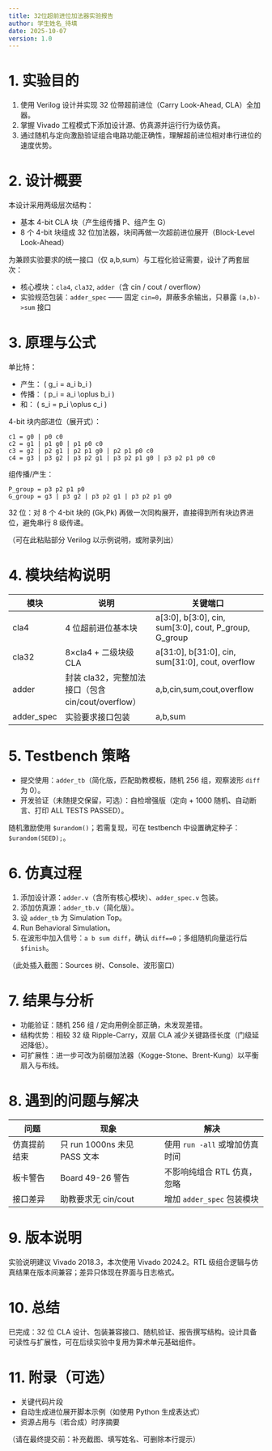 ```yaml
---
title: 32位超前进位加法器实验报告
author: 学生姓名_待填
date: 2025-10-07
version: 1.0
---
```


# 1. 实验目的
1. 使用 Verilog 设计并实现 32 位带超前进位（Carry Look-Ahead, CLA）全加器。
2. 掌握 Vivado 工程模式下添加设计源、仿真源并运行行为级仿真。
3. 通过随机与定向激励验证组合电路功能正确性，理解超前进位相对串行进位的速度优势。

# 2. 设计概要
本设计采用两级层次结构：
* 基本 4-bit CLA 块（产生组传播 P、组产生 G）
* 8 个 4-bit 块组成 32 位加法器，块间再做一次超前进位展开（Block-Level Look-Ahead）

为兼顾实验要求的统一接口（仅 a,b,sum）与工程化验证需要，设计了两套层次：
* 核心模块：`cla4`, `cla32`, `adder`（含 cin / cout / overflow）
* 实验规范包装：`adder_spec` —— 固定 `cin=0`，屏蔽多余输出，只暴露 `(a,b)->sum` 接口

# 3. 原理与公式
单比特：
* 产生： \( g_i = a_i b_i \)
* 传播： \( p_i = a_i \oplus b_i \)
* 和： \( s_i = p_i \oplus c_i \)

4-bit 块内部进位（展开式）：
```
c1 = g0 | p0 c0
c2 = g1 | p1 g0 | p1 p0 c0
c3 = g2 | p2 g1 | p2 p1 g0 | p2 p1 p0 c0
c4 = g3 | p3 g2 | p3 p2 g1 | p3 p2 p1 g0 | p3 p2 p1 p0 c0
```
组传播/产生：
```
P_group = p3 p2 p1 p0
G_group = g3 | p3 g2 | p3 p2 g1 | p3 p2 p1 g0
```
32 位：对 8 个 4-bit 块的 (Gk,Pk) 再做一次同构展开，直接得到所有块边界进位，避免串行 8 级传递。

（可在此粘贴部分 Verilog 以示例说明，或附录列出）

# 4. 模块结构说明
| 模块 | 说明 | 关键端口 |
|------|------|----------|
| cla4 | 4 位超前进位基本块 | a[3:0], b[3:0], cin, sum[3:0], cout, P_group, G_group |
| cla32 | 8×cla4 + 二级块级 CLA | a[31:0], b[31:0], cin, sum[31:0], cout, overflow |
| adder | 封装 cla32，完整加法接口（包含 cin/cout/overflow） | a,b,cin,sum,cout,overflow |
| adder_spec | 实验要求接口包装 | a,b,sum |

# 5. Testbench 策略
* 提交使用：`adder_tb`（简化版，匹配助教模板，随机 256 组，观察波形 `diff` 为 0）。
* 开发验证（未随提交保留，可选）：自检增强版（定向 + 1000 随机、自动断言、打印 ALL TESTS PASSED）。

随机激励使用 `$urandom()`；若需复现，可在 testbench 中设置确定种子：`$urandom(SEED);`。

# 6. 仿真过程
1. 添加设计源：`adder.v`（含所有核心模块）、`adder_spec.v` 包装。
2. 添加仿真源：`adder_tb.v`（简化版）。
3. 设 `adder_tb` 为 Simulation Top。
4. Run Behavioral Simulation。
5. 在波形中加入信号：`a b sum diff`，确认 `diff==0`；多组随机向量运行后 `$finish`。

（此处插入截图：Sources 树、Console、波形窗口）

# 7. 结果与分析
* 功能验证：随机 256 组 / 定向用例全部正确，未发现差错。
* 结构优势：相较 32 级 Ripple-Carry，双层 CLA 减少关键路径长度（门级延迟降低）。
* 可扩展性：进一步可改为前缀加法器（Kogge-Stone、Brent-Kung）以平衡扇入与布线。

# 8. 遇到的问题与解决
| 问题 | 现象 | 解决 |
|------|------|------|
| 仿真提前结束 | 只 run 1000ns 未见 PASS 文本 | 使用 `run -all` 或增加仿真时间 |
| 板卡警告 | Board 49-26 警告 | 不影响纯组合 RTL 仿真，忽略 |
| 接口差异 | 助教要求无 cin/cout | 增加 `adder_spec` 包装模块 |

# 9. 版本说明
实验说明建议 Vivado 2018.3，本次使用 Vivado 2024.2。RTL 级组合逻辑与仿真结果在版本间兼容；差异只体现在界面与日志格式。

# 10. 总结
已完成：32 位 CLA 设计、包装兼容接口、随机验证、报告撰写结构。设计具备可读性与扩展性，可在后续实验中复用为算术单元基础组件。

# 11. 附录（可选）
* 关键代码片段
* 自动生成进位展开脚本示例（如使用 Python 生成表达式）
* 资源占用与（若合成）时序摘要

（请在最终提交前：补充截图、填写姓名、可删除本行提示）
